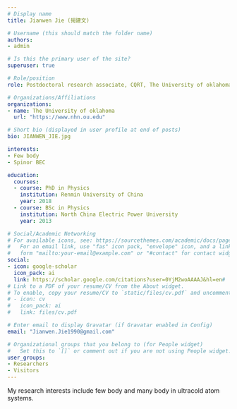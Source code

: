 ```yaml
---
# Display name
title: Jianwen Jie (揭建文)

# Username (this should match the folder name)
authors:
- admin

# Is this the primary user of the site?
superuser: true

# Role/position
role: Postdoctoral research associate, CQRT, The University of oklahoma.

# Organizations/Affiliations
organizations:
- name: The University of oklahoma
  url: "https://www.nhn.ou.edu"

# Short bio (displayed in user profile at end of posts)
bio: JIANWEN_JIE.jpg

interests:
- Few body 
- Spinor BEC

education:
  courses:
  - course: PhD in Physics
    institution: Renmin University of China
    year: 2018
  - course: BSc in Physics
    institution: North China Electric Power University
    year: 2013

# Social/Academic Networking
# For available icons, see: https://sourcethemes.com/academic/docs/page-builder/#icons
#   For an email link, use "fas" icon pack, "envelope" icon, and a link in the
#   form "mailto:your-email@example.com" or "#contact" for contact widget.
social:
- icon: google-scholar
  icon_pack: ai
  link: https://scholar.google.com/citations?user=0YjM2woAAAAJ&hl=en#
# Link to a PDF of your resume/CV from the About widget.
# To enable, copy your resume/CV to `static/files/cv.pdf` and uncomment the lines below.
# - icon: cv
#   icon_pack: ai
#   link: files/cv.pdf

# Enter email to display Gravatar (if Gravatar enabled in Config)
email: "Jianwen.Jie1990@gmail.com"

# Organizational groups that you belong to (for People widget)
#   Set this to `[]` or comment out if you are not using People widget.
user_groups:
- Researchers
- Visitors
---
```


My research interests include few body and many body in ultracold atom systems.


